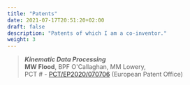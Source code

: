 ```yaml
---
title: "Patents"
date: 2021-07-17T20:51:20+02:00
draft: false
description: "Patents of which I am a co-inventor."
weight: 3
---
```


> **_Kinematic Data Processing_**                                    
**MW Flood**, BPF O'Callaghan,  MM Lowery,           
PCT # - [PCT/EP2020/070706](https://worldwide.espacenet.com/patent/search?q=pn%3DWO2021013898A1) (European Patent Office)